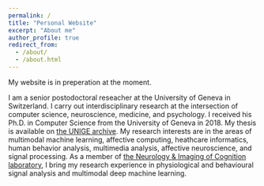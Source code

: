 ```yaml
---
permalink: /
title: "Personal Website"
excerpt: "About me"
author_profile: true
redirect_from: 
  - /about/
  - /about.html
---
```


My website is in preperation at the moment.

I am a senior postodoctoral reseacher at the University of Geneva in Switzerland. I carry out interdisciplinary research at the intersection of computer science, neuroscience, medicine, and psychology.
I received his Ph.D. in Computer Science from the University of Geneva in 2018. My thesis is available on [the UNIGE archive](https://archive-ouverte.unige.ch/unige:114609).
My research interests are in the areas of multimodal machine learning, affective computing, heathcare informatics, human behavior analysis, multimedia analysis, affective neuroscience, and signal processing. As a member of [the Neurology & Imaging of Cognition laboratory](https://neurocenter-unige.ch/research-groups/patrik-vuilleumier/), I bring my research experience in physiological and behavioural signal analysis and multimodal deep machine learning.
